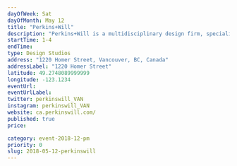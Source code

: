 ```yaml
---
dayOfWeek: Sat
dayOfMonth: May 12
title: "Perkins+Will"
description: "Perkins+Will is a multidisciplinary design firm, specializing in Architectural, Interior, Urban, and Industrial Design with a history of design excellence, particularly in sustainability. Come visit our office where we will have a collection of our recent work as well as a series of discussions and activities regarding transportation futures and the new public realm, including:<br> -Oxford-style Debate: Are autonomous vehicles a force for good or bad?<br> - Collective Movement: mapping Vancouver’s transportation and commute patterns<br> -Exquisite Corpse: help us draw a future vision of Vancouver block by block. <br> "
startTime: 1-4
endTime: 
type: Design Studios
address: "1220 Homer Street, Vancouver, BC, Canada"
addressLabel: "1220 Homer Street"
latitude: 49.2748089999999
longitude: -123.1234
eventUrl: 
eventUrlLabel: 
twitter: perkinswill_VAN
instagram: perkinswill_VAN
website: ca.perkinswill.com/
published: true
price: 

category: event-2018-12-pm
priority: 0
slug: 2018-05-12-perkinswill
---
```

